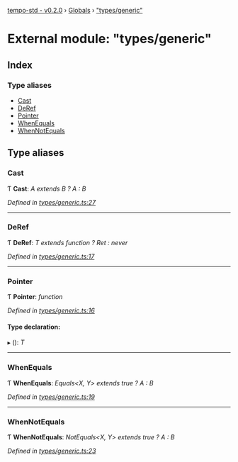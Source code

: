 [tempo-std - v0.2.0](../README.md) › [Globals](../globals.md) › ["types/generic"](_types_generic_.md)

# External module: "types/generic"

## Index

### Type aliases

* [Cast](_types_generic_.md#cast)
* [DeRef](_types_generic_.md#deref)
* [Pointer](_types_generic_.md#pointer)
* [WhenEquals](_types_generic_.md#whenequals)
* [WhenNotEquals](_types_generic_.md#whennotequals)

## Type aliases

###  Cast

Ƭ **Cast**: *A extends B ? A : B*

*Defined in [types/generic.ts:27](https://github.com/fponticelli/tempo/blob/d1a1f4f/std/src/types/generic.ts#L27)*

___

###  DeRef

Ƭ **DeRef**: *T extends function ? Ret : never*

*Defined in [types/generic.ts:17](https://github.com/fponticelli/tempo/blob/d1a1f4f/std/src/types/generic.ts#L17)*

___

###  Pointer

Ƭ **Pointer**: *function*

*Defined in [types/generic.ts:16](https://github.com/fponticelli/tempo/blob/d1a1f4f/std/src/types/generic.ts#L16)*

#### Type declaration:

▸ (): *T*

___

###  WhenEquals

Ƭ **WhenEquals**: *Equals<X, Y> extends true ? A : B*

*Defined in [types/generic.ts:19](https://github.com/fponticelli/tempo/blob/d1a1f4f/std/src/types/generic.ts#L19)*

___

###  WhenNotEquals

Ƭ **WhenNotEquals**: *NotEquals<X, Y> extends true ? A : B*

*Defined in [types/generic.ts:23](https://github.com/fponticelli/tempo/blob/d1a1f4f/std/src/types/generic.ts#L23)*
